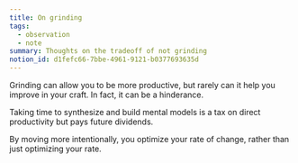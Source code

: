 ```yaml
---
title: On grinding
tags:
  - observation
  - note
summary: Thoughts on the tradeoff of not grinding
notion_id: d1fefc66-7bbe-4961-9121-b0377693635d
---
```

Grinding can allow you to be more productive, but rarely can it help you improve in your craft. In fact, it can be a hinderance.

Taking time to synthesize and build mental models is a tax on direct productivity but pays future dividends.

By moving more intentionally, you optimize your rate of change, rather than just optimizing your rate.
